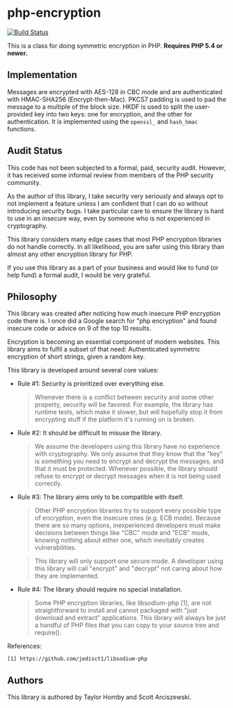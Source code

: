 php-encryption
===============

[![Build Status](https://travis-ci.org/defuse/php-encryption.svg?branch=master)](https://travis-ci.org/defuse/php-encryption)

This is a class for doing symmetric encryption in PHP. **Requires PHP 5.4 or newer.**

Implementation
--------------

Messages are encrypted with AES-128 in CBC mode and are authenticated with
HMAC-SHA256 (Encrypt-then-Mac). PKCS7 padding is used to pad the message to
a multiple of the block size. HKDF is used to split the user-provided key into
two keys: one for encryption, and the other for authentication. It is
implemented using the `openssl_` and `hash_hmac` functions.

Audit Status
-------------

This code has not been subjected to a formal, paid, security audit. However, it
has received some informal review from members of the PHP security community.

As the author of this library, I take security very seriously and always opt to
not implement a feature unless I am confident that I can do so without
introducing security bugs. I take particular care to ensure the library is hard
to use in an insecure way, even by someone who is not experienced in
cryptography.

This library considers many edge cases that most PHP encryption libraries do not
handle correctly. In all likelihood, you are safer using this library than
almost any other encryption library for PHP.

If you use this library as a part of your business and would like to fund (or
help fund) a formal audit, I would be very grateful.

Philosophy
-----------

This library was created after noticing how much insecure PHP encryption code
there is. I once did a Google search for "php encryption" and found insecure
code or advice on 9 of the top 10 results.

Encryption is becoming an essential component of modern websites. This library
aims to fulfil a subset of that need: Authenticated symmetric encryption of
short strings, given a random key.

This library is developed around several core values:

- Rule #1: Security is prioritized over everything else.

    > Whenever there is a conflict between security and some other property,
    > security will be favored. For example, the library has runtime tests,
    > which make it slower, but will hopefully stop it from encrypting stuff
    > if the platform it's running on is broken.

- Rule #2: It should be difficult to misuse the library.

    > We assume the developers using this library have no experience with
    > cryptography. We only assume that they know that the "key" is something
    > you need to encrypt and decrypt the messages, and that it must be
    > protected. Whenever possible, the library should refuse to encrypt or
    > decrypt messages when it is not being used correctly.

- Rule #3: The library aims only to be compatible with itself.

    > Other PHP encryption libraries try to support every possible type of
    > encryption, even the insecure ones (e.g. ECB mode). Because there are so
    > many options, inexperienced developers must make decisions between
    > things like "CBC" mode and "ECB" mode, knowing nothing about either one,
    > which inevitably creates vulnerabilities.

    > This library will only support one secure mode. A developer using this
    > library will call "encrypt" and "decrypt" not caring about how they are
    > implemented.

- Rule #4: The library should require no special installation.

    > Some PHP encryption libraries, like libsodium-php [1], are not
    > straightforward to install and cannot packaged with "just download and
    > extract" applications. This library will always be just a handful of PHP
    > files that you can copy to your source tree and require().

References:

    [1] https://github.com/jedisct1/libsodium-php

Authors
---------

This library is authored by Taylor Hornby and Scott Arciszewski.
